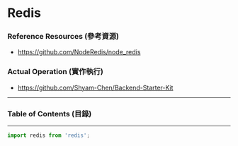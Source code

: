 # Redis

### Reference Resources (參考資源)

* https://github.com/NodeRedis/node_redis

### Actual Operation (實作執行)

* https://github.com/Shyam-Chen/Backend-Starter-Kit

***

### Table of Contents (目錄)

***

```js
import redis from 'redis';
```
